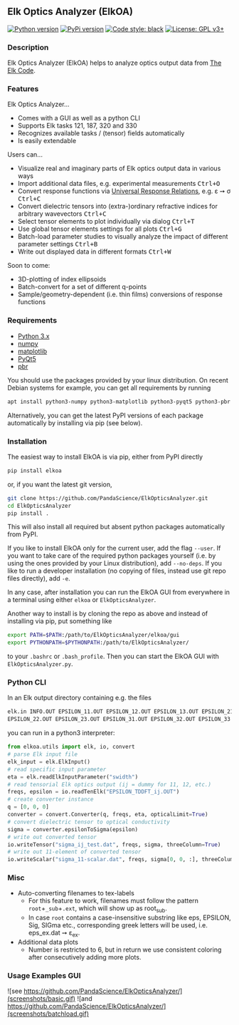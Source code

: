 ## Elk Optics Analyzer (ElkOA)
[![Python version](https://img.shields.io/pypi/pyversions/elkoa.svg)]()
[![PyPi version](https://img.shields.io/pypi/v/elkoa.svg)](pypi.org/project/elkoa/)
[![Code style: black](https://img.shields.io/badge/code%20style-black-000000.svg)](https://github.com/python/black)
[![License: GPL v3+](https://img.shields.io/github/license/PandaScience/ElkOpticsAnalyzer.svg)](http://www.gnu.org/licenses/gpl-3.0)

### Description
Elk Optics Analyzer (ElkOA) helps to analyze optics output data from 
[The Elk Code](http://elk.sourceforge.net).

### Features

Elk Optics Analyzer...

* Comes with a GUI as well as a python CLI
* Supports Elk tasks 121, 187, 320 and 330 
* Recognizes available tasks / (tensor) fields automatically
* Is easily extendable

Users can...

* Visualize real and imaginary parts of Elk optics output data in various ways
* Import additional data files, e.g. experimental measurements
  <kbd>Ctrl+O</kbd>
* Convert response functions via 
  [Universal Response Relations](https://arxiv.org/abs/1401.6800), e.g. ε ➙ σ
  <kbd>Ctrl+C</kbd>
* Convert dielectric tensors into (extra-)ordinary refractive
  indices for arbitrary wavevectors <kbd>Ctrl+C</kbd>
* Select tensor elements to plot individually via dialog <kbd>Ctrl+T</kbd>
* Use global tensor elements settings for all plots <kbd>Ctrl+G</kdb>
* Batch-load parameter studies to visually analyze the impact of different
  parameter settings <kbd>Ctrl+B</kbd>
* Write out displayed data in different formats <kbd>Ctrl+W</kbd>

Soon to come:

* 3D-plotting of index ellipsoids
* Batch-convert for a set of different q-points
* Sample/geometry-dependent (i.e. thin films) conversions of response functions

### Requirements
* [Python 3.x](https://www.python.org)
* [numpy](https://www.numpy.org/)
* [matplotlib](https://matplotlib.org)
* [PyQt5](http://pyqt.sourceforge.net/Docs/PyQt5/installation.html)
* [pbr](https://docs.openstack.org/pbr/latest/)

You should use the packages provided by your linux distribution. On recent 
Debian systems for example, you can get all requirements by running
```bash
apt install python3-numpy python3-matplotlib python3-pyqt5 python3-pbr
```

Alternatively, you can get the latest PyPI versions of each package
automatically by installing via pip (see below).


### Installation

The easiest way to install ElkOA is via pip, either from PyPI directly
```bash
pip install elkoa
```
or, if you want the latest git version, 
```bash
git clone https://github.com/PandaScience/ElkOpticsAnalyzer.git
cd ElkOpticsAnalyzer
pip install .
```
This will also install all required but absent python packages automatically
from PyPI.

If you like to install ElkOA only for the current user, add the flag `--user`.
If you want to take care of the required python packages yourself (i.e. by
using the ones provided by your Linux distribution), add `--no-deps`.  If you
like to run a developer installation (no copying of files, instead use git repo
files directly), add `-e`.

In any case, after installation you can run the ElkOA GUI from everywhere in a
terminal using either `elkoa` or `ElkOpticsAnalyzer`.

Another way to install is by cloning the repo as above and instead of
installing via pip, put something like
```bash
export PATH=$PATH:/path/to/ElkOpticsAnalyzer/elkoa/gui
export PYTHONPATH=$PYTHONPATH:/path/to/ElkOpticsAnalyzer/
```
to your `.bashrc` or `.bash_profile`. Then you can start the ElkOA GUI with
`ElkOpticsAnalyzer.py`.


### Python CLI

In an Elk output directory containing e.g. the files
```bash
elk.in INFO.OUT EPSILON_11.OUT EPSILON_12.OUT EPSILON_13.OUT EPSILON_21.OUT
EPSILON_22.OUT EPSILON_23.OUT EPSILON_31.OUT EPSILON_32.OUT EPSILON_33.OUT
```
you can run in a python3 interpreter:
```python
from elkoa.utils import elk, io, convert
# parse Elk input file
elk_input = elk.ElkInput()
# read specific input parameter
eta = elk.readElkInputParameter("swidth")
# read tensorial Elk optics output (ij = dummy for 11, 12, etc.)
freqs, epsilon = io.readTenElk("EPSILON_TDDFT_ij.OUT")
# create converter instance
q = [0, 0, 0]
converter = convert.Converter(q, freqs, eta, opticalLimit=True)
# convert dielectric tensor to optical conductivity
sigma = converter.epsilonToSigma(epsilon)
# write out converted tensor
io.writeTensor("sigma_ij_test.dat", freqs, sigma, threeColumn=True)
# write out 11-element of converted tensor
io.writeScalar("sigma_11-scalar.dat", freqs, sigma[0, 0, :], threeColumn=True)
```


### Misc

* Auto-converting filenames to tex-labels
  * For this feature to work, filenames must follow the pattern
    `root`+`_sub`+`.ext`, which will show up as root<sub>sub</sub>.
  *  In case `root` contains a case-insensitive substring like eps,
    EPSILON, Sig, SIGma etc., corresponding greek letters will be used,
    i.e. eps_ex.dat ➙ ε<sub>ex</sub>.
* Additional data plots
    * Number is restricted to 6, but in return we use consistent coloring after
      consecutively adding more plots.


### Usage Examples GUI
![see https://github.com/PandaScience/ElkOpticsAnalyzer/](screenshots/basic.gif)
![and https://github.com/PandaScience/ElkOpticsAnalyzer/](screenshots/batchload.gif)
